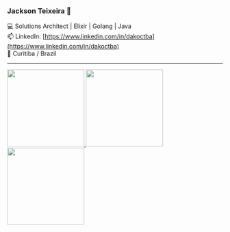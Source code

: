 ### Jackson Teixeira 👋

<!--
- :brazil: I'm brasilian and I live with my wife 💏 and two pugs :dog::dog:
- :computer: I've been working with software development for almost 20 years
- 🔭 I’m currently working on [Dextra Digital](https://dextra.com.br/)
- 🌱 I’m currently learning [Golang](https://golang.org/) and [Kotlin](https://kotlinlang.org/)
- 📫 How to reach me: [LinkedIn](https://www.linkedin.com/in/dakoctba)
- 👯 I’m looking to collaborate on ...
- 🤔 I’m looking for help with ...
- 💬 Ask me about ...
- 😄 Pronouns: ...
- ⚡ Fun fact: ...
-->

💻 Solutions Architect | Elixir | Golang | Java<br>📫 LinkedIn: [https://www.linkedin.com/in/dakoctba](https://www.linkedin.com/in/dakoctba)<br>📌 Curitiba / Brazil

***

<div>
<a href="https://github.com/dakoctba">
  <img height="180em" src="https://github-readme-stats.vercel.app/api?username=dakoctba&show_icons=true&theme=vue-dark&include_all_commits=true&count_private=true"/>
  <img height="180em" src="https://github-readme-stats.vercel.app/api/top-langs/?username=dakoctba&layout=compact&langs_count=6&theme=vue-dark"/>
  <img height="180em" src="https://github-readme-stats.vercel.app/api/wakatime?username=dakoctba" />
</div>
